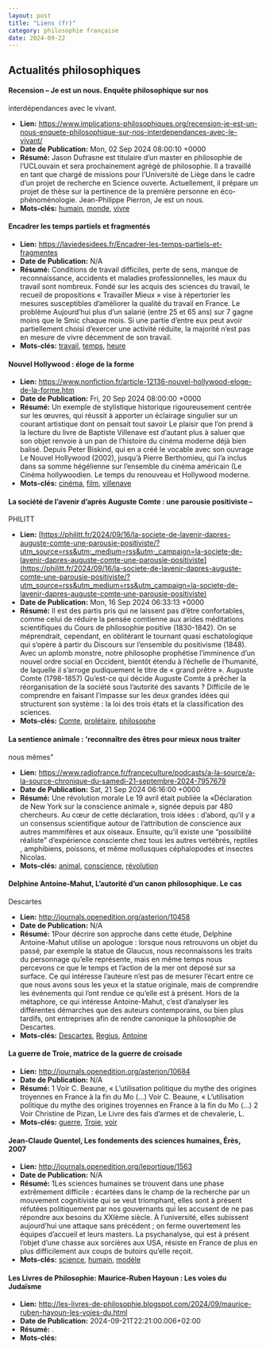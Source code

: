 ```yaml
---
layout: post
title: "Liens (fr)"
category: philosophie française
date: 2024-09-22
---
```

## Actualités philosophiques

#### Recension – Je est un nous. Enquête philosophique sur nos
interdépendances avec le vivant.

  * **Lien:** <https://www.implications-philosophiques.org/recension-je-est-un-nous-enquete-philosophique-sur-nos-interdependances-avec-le-vivant/>
  * **Date de Publication:** Mon, 02 Sep 2024 08:00:10 +0000
  * **Résumé:** Jason Dufrasne est titulaire d’un master en philosophie de l’UCLouvain et sera prochainement agrégé de philosophie. Il a travaillé en tant que chargé de missions pour l’Université de Liège dans le cadre d’un projet de recherche en Science ouverte. Actuellement, il prépare un projet de thèse sur la pertinence de la première personne en éco-phénoménologie. Jean-Philippe Pierron, Je est un nous.
  * **Mots-clés:** [humain](humain), [monde](monde), [vivre](vivre)

#### Encadrer les temps partiels et fragmentés

  * **Lien:** <https://laviedesidees.fr/Encadrer-les-temps-partiels-et-fragmentes>
  * **Date de Publication:** N/A
  * **Résumé:** Conditions de travail difficiles, perte de sens, manque de reconnaissance, accidents et maladies professionnelles, les maux du travail sont nombreux. Fondé sur les acquis des sciences du travail, le recueil de propositions « Travailler Mieux » vise à répertorier les mesures susceptibles d’améliorer la qualité du travail en France. Le problème Aujourd’hui plus d’un salarié (entre 25 et 65 ans) sur 7 gagne moins que le Smic chaque mois. Si une partie d’entre eux peut avoir partiellement choisi d’exercer une activité réduite, la majorité n’est pas en mesure de vivre décemment de son travail.
  * **Mots-clés:** [travail](travail), [temps](temps), [heure](heure)

#### Nouvel Hollywood : éloge de la forme

  * **Lien:** <https://www.nonfiction.fr/article-12136-nouvel-hollywood-eloge-de-la-forme.htm>
  * **Date de Publication:** Fri, 20 Sep 2024 08:00:00 +0000
  * **Résumé:** Un exemple de stylistique historique rigoureusement centrée sur les œuvres, qui réussit à apporter un éclairage singulier sur un courant artistique dont on pensait tout savoir Le plaisir que l’on prend à la lecture du livre de Baptiste Villenave est d’autant plus à saluer que son objet renvoie à un pan de l’histoire du cinéma moderne déjà bien balisé. Depuis Peter Biskind, qui en a créé le vocable avec son ouvrage Le Nouvel Hollywood (2002), jusqu’à Pierre Berthomieu, qui l’a inclus dans sa somme hégélienne sur l’ensemble du cinéma américain (Le Cinéma hollywoodien. Le temps du renouveau et Hollywood moderne.
  * **Mots-clés:** [cinéma](cinéma), [film](film), [villenave](villenave)

#### La société de l’avenir d’après Auguste Comte : une parousie positiviste –
PHILITT

  * **Lien:** [https://philitt.fr/2024/09/16/la-societe-de-lavenir-dapres-auguste-comte-une-parousie-positiviste/?utm_source=rss&utm;_medium=rss&utm;_campaign=la-societe-de-lavenir-dapres-auguste-comte-une-parousie-positiviste](https://philitt.fr/2024/09/16/la-societe-de-lavenir-dapres-auguste-comte-une-parousie-positiviste/?utm_source=rss&utm_medium=rss&utm_campaign=la-societe-de-lavenir-dapres-auguste-comte-une-parousie-positiviste)
  * **Date de Publication:** Mon, 16 Sep 2024 06:33:13 +0000
  * **Résumé:** Il est des partis pris qui ne laissent pas d’être confortables, comme celui de réduire la pensée comtienne aux arides méditations scientifiques du Cours de philosophie positive (1830-1842). On se méprendrait, cependant, en oblitérant le tournant quasi eschatologique qui s’opère à partir du Discours sur l’ensemble du positivisme (1848). Avec un aplomb monstre, notre philosophe prophétise l’imminence d’un nouvel ordre social en Occident, bientôt étendu à l’échelle de l’humanité, de laquelle il s’arroge pudiquement le titre de « grand prêtre ». Auguste Comte (1798-1857) Qu’est-ce qui décide Auguste Comte à prêcher la réorganisation de la société sous l’autorité des savants ? Difficile de le comprendre en faisant l’impasse sur les deux grandes idées qui structurent son système : la loi des trois états et la classification des sciences.
  * **Mots-clés:** [Comte](Comte), [prolétaire](prolétaire), [philosophe](philosophe)

#### La sentience animale : 'reconnaître des êtres pour mieux nous traiter
nous mêmes"

  * **Lien:** <https://www.radiofrance.fr/franceculture/podcasts/a-la-source/a-la-source-chronique-du-samedi-21-septembre-2024-7957679>
  * **Date de Publication:** Sat, 21 Sep 2024 06:16:00 +0000
  * **Résumé:** Une révolution morale Le 19 avril était publiée la «Déclaration de New York sur la conscience animale », signée depuis par 480 chercheurs. Au cœur de cette déclaration, trois idées : d’abord, qu’il y a un consensus scientifique autour de l’attribution de conscience aux autres mammifères et aux oiseaux. Ensuite, qu’il existe une “possibilité réaliste” d’expérience consciente chez tous les autres vertébrés, reptiles , amphibiens, poissons, et même mollusques céphalopodes et insectes Nicolas.
  * **Mots-clés:** [animal](animal), [conscience](conscience), [révolution](révolution)

#### Delphine Antoine-Mahut, L’autorité d’un canon philosophique. Le cas
Descartes

  * **Lien:** <http://journals.openedition.org/asterion/10458>
  * **Date de Publication:** N/A
  * **Résumé:** 1Pour décrire son approche dans cette étude, Delphine Antoine-Mahut utilise un apologue : lorsque nous retrouvons un objet du passé, par exemple la statue de Glaucus, nous reconnaissons les traits du personnage qu’elle représente, mais en même temps nous percevons ce que le temps et l’action de la mer ont déposé sur sa surface. Ce qui intéresse l’auteure n’est pas de mesurer l’écart entre ce que nous avons sous les yeux et la statue originale, mais de comprendre les événements qui l’ont rendue ce qu’elle est à présent. Hors de la métaphore, ce qui intéresse Antoine-Mahut, c’est d’analyser les différentes démarches que des auteurs contemporains, ou bien plus tardifs, ont entreprises afin de rendre canonique la philosophie de Descartes.
  * **Mots-clés:** [Descartes](Descartes), [Regius](Regius), [Antoine](Antoine)

#### La guerre de Troie, matrice de la guerre de croisade

  * **Lien:** <http://journals.openedition.org/asterion/10684>
  * **Date de Publication:** N/A
  * **Résumé:** 1 Voir C. Beaune, « L’utilisation politique du mythe des origines troyennes en France à la fin du Mo (...) Voir C. Beaune, « L’utilisation politique du mythe des origines troyennes en France à la fin du Mo (...) 2 Voir Christine de Pizan, Le Livre des fais d’armes et de chevalerie, L.
  * **Mots-clés:** [guerre](guerre), [Troie](Troie), [voir](voir)

#### Jean-Claude Quentel, Les fondements des sciences humaines, Érès, 2007

  * **Lien:** <http://journals.openedition.org/leportique/1563>
  * **Date de Publication:** N/A
  * **Résumé:** 1Les sciences humaines se trouvent dans une phase extrêmement difficile : écartées dans le champ de la recherche par un mouvement cognitiviste qui se veut triomphant, elles sont à présent réfutées politiquement par nos gouvernants qui les accusent de ne pas répondre aux besoins du XXIème siècle. À l’université, elles subissent aujourd’hui une attaque sans précédent ; on ferme ouvertement les équipes d’accueil et leurs masters. La psychanalyse, qui est à présent l’objet d’une chasse aux sorcières aux USA, résiste en France de plus en plus difficilement aux coups de butoirs qu’elle reçoit.
  * **Mots-clés:** [science](science), [humain](humain), [modèle](modèle)

#### Les Livres de Philosophie: Maurice-Ruben Hayoun : Les voies du Judaïsme

  * **Lien:** <http://les-livres-de-philosophie.blogspot.com/2024/09/maurice-ruben-hayoun-les-voies-du.html>
  * **Date de Publication:** 2024-09-21T22:21:00.006+02:00
  * **Résumé:** .
  * **Mots-clés:**

